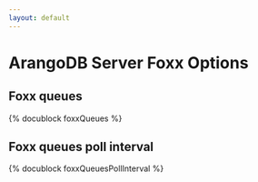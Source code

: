 ```yaml
---
layout: default
---
```

# ArangoDB Server Foxx Options

## Foxx queues

{% docublock foxxQueues %}

## Foxx queues poll interval

{% docublock foxxQueuesPollInterval %}
